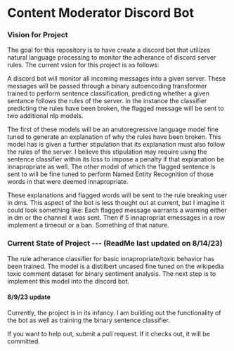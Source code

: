 # Content Moderator Discord Bot

### Vision for Project
The goal for this repository is to have create a discord bot that utilizes natural language processing
to monitor the adherance of discord server rules. The current vsion for this project is as follows:

A discord bot will monitor all incoming messages into a given server. These messages will be passed through
a binary autoencoding transformer trained to perform sentence classification, predicting whether a given
sentance follows the rules of the server. In the instance the classifier predicting the rules have been broken, 
the flagged message will be sent to two additional nlp models. 

The first of these models will be an anutoregressive
language model fine tuned to generate an explanation of why the rules have been broken. This model has is 
given a further stipulation that its explanation must also follow the rules of the server. I believe this
stipulation may require using the sentence classifier within its loss to impose a penalty if that explanation
be innapropriate as well. The other model of which the flagged sentence is sent to will be fine tuned to perform 
Named Entity Recognition of those words in that were deemed innapropriate. 

These explanations and flagged words will be sent to the rule breaking user in dms. This aspect of the bot is
less thought out at current, but I imagine it could look something like: Each flagged message warrants a warning
either in dm or the channel it was sent. Then if 5 innapropriat emessages in a row implement a timeout or a 
ban. Something of that nature.

### Current State of Project --- (ReadMe last updated on 8/14/23)

The rule adherance classifier for basic innapropriate/toxic behavior has been trained. The
model is a distilbert uncased fine tuned on the wikipedia toxic comment dataset for binary 
sentiment analysis. The next step is to implement this model into the discord bot.


#### 8/9/23 update

Currently, the project is in its infancy. I am building out the functionality of the bot as well as training the 
binary sentence classifier. 

If you want to help out, submit a pull request. If it checks out, it will be committed. 



